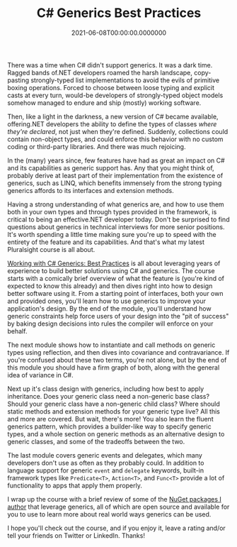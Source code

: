 ﻿---
title: C# Generics Best Practices
date: "2021-06-08T00:00:00.0000000"
description: C# Generics have been around since 2005, but a few new features have been added over the years, along with a bunch of built-in classes that leverage the feature. This article provides an overview of my latest Pluralsight course, which reviews proven best practices for leveraging generics in your C# and.NET applications.
featuredImage: /img/csharp-generics-best-practices.png
---

There was a time when C# didn't support generics. It was a dark time. Ragged bands of.NET developers roamed the harsh landscape, copy-pasting strongly-typed list implementations to avoid the evils of primitive boxing operations. Forced to choose between loose typing and explicit casts at every turn, would-be developers of strongly-typed object models somehow managed to endure and ship (mostly) working software.

Then, like a light in the darkness, a new version of C# became available, offering.NET developers the ability to define the types of classes *where they're declared*, not just when they're defined. Suddenly, collections could contain non-object types, and could enforce this behavior with no custom coding or third-party libraries. And there was much rejoicing.

In the (many) years since, few features have had as great an impact on C# and its capabilities as generic support has. Any that you might think of, probably derive at least part of their implementation from the existence of generics, such as LINQ, which benefits immensely from the strong typing generics affords to its interfaces and extension methods.

Having a strong understanding of what generics are, and how to use them both in your own types and through types provided in the framework, is critical to being an effective.NET developer today. Don't be surprised to find questions about generics in technical interviews for more senior positions. It's worth spending a little time making sure you're up to speed with the entirety of the feature and its capabilities. And that's what my latest Pluralsight course is all about.

[Working with C# Generics: Best Practices](https://www.pluralsight.com/courses/working-c-sharp-generics-best-practices) is all about leveraging years of experience to build better solutions using C# and generics. The course starts with a comically brief overview of what the feature is (you're kind of expected to know this already) and then dives right into how to design better software using it. From a starting point of interfaces, both your own and provided ones, you'll learn how to use generics to improve your application's design. By the end of the module, you'll understand how generic constraints help force users of your design into the "pit of success" by baking design decisions into rules the compiler will enforce on your behalf.

The next module shows how to instantiate and call methods on generic types using reflection, and then dives into covariance and contravariance. If you're confused about these two terms, you're not alone, but by the end of this module you should have a firm graph of both, along with the general idea of variance in C#.

Next up it's class design with generics, including how best to apply inheritance. Does your generic class need a non-generic base class? Should your generic class have a non-generic child class? Where should static methods and extension methods for your generic type live? All this and more are covered. But wait, there's more! You also learn the fluent generics pattern, which provides a builder-like way to specify generic types, and a whole section on generic methods as an alternative design to generic classes, and some of the tradeoffs between the two.

The last module covers generic events and delegates, which many developers don't use as often as they probably could. In addition to language support for generic `event` and `delegate` keywords, built-in framework types like `Predicate<T>`, `Action<T>`, and `Func<T>` provide a lot of functionality to apps that apply them properly.

I wrap up the course with a brief review of some of the [NuGet packages I author](https://www.nuget.org/profiles/ardalis) that leverage generics, all of which are open source and available for you to use to learn more about real world ways generics can be used.

I hope you'll check out the course, and if you enjoy it, leave a rating and/or tell your friends on Twitter or LinkedIn. Thanks!

